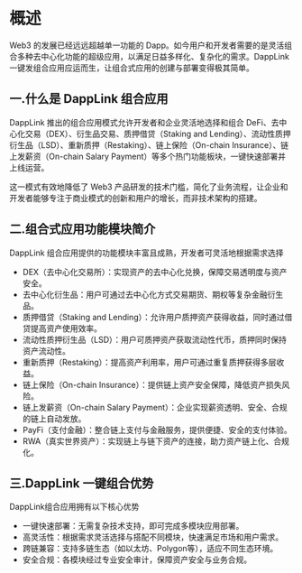 # 概述

Web3 的发展已经远远超越单一功能的 Dapp。如今用户和开发者需要的是灵活组合多种去中心化功能的超级应用，以满足日益多样化、复杂化的需求。DappLink 一键发组合应用应运而生，让组合式应用的创建与部署变得极其简单。

## 一.什么是 DappLink 组合应用

DappLink 推出的组合应用模式允许开发者和企业灵活地选择和组合 DeFi、去中心化交易（DEX）、衍生品交易、质押借贷（Staking and Lending）、流动性质押衍生品（LSD）、重新质押（Restaking）、链上保险（On-chain Insurance）、链上发薪资（On-chain Salary Payment）等多个热门功能板块，一键快速部署并上线运营。

这一模式有效地降低了 Web3 产品研发的技术门槛，简化了业务流程，让企业和开发者能够专注于商业模式的创新和用户的增长，而非技术架构的搭建。

## 二.组合式应用功能模块简介

DappLink 组合应用提供的功能模块丰富且成熟，开发者可灵活地根据需求选择

- DEX（去中心化交易所）：实现资产的去中心化兑换，保障交易透明度与资产安全。
- 去中心化衍生品：用户可通过去中心化方式交易期货、期权等复杂金融衍生品。
- 质押借贷（Staking and Lending）：允许用户质押资产获得收益，同时通过借贷提高资产使用效率。
- 流动性质押衍生品（LSD）：用户可质押资产获取流动性代币，质押同时保持资产流动性。
- 重新质押（Restaking）：提高资产利用率，用户可通过重复质押获得多层收益。
- 链上保险（On-chain Insurance）：提供链上资产安全保障，降低资产损失风险。
- 链上发薪资（On-chain Salary Payment）：企业实现薪资透明、安全、合规的链上自动发放。
- PayFi（支付金融）：整合链上支付与金融服务，提供便捷、安全的支付体验。
- RWA（真实世界资产）：实现链上与链下资产的连接，助力资产链上化、合规化。

## 三.DappLink 一键组合优势

DappLink组合应用拥有以下核心优势

- 一键快速部署：无需复杂技术支持，即可完成多模块应用部署。
- 高灵活性：根据需求灵活选择与搭配不同模块，快速满足市场和用户需求。
- 跨链兼容：支持多链生态（如以太坊、Polygon等），适应不同生态环境。
- 安全合规：各模块经过专业安全审计，保障资产安全与业务合规。
